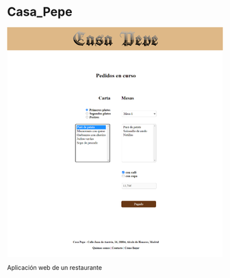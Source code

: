 # Casa_Pepe
![alt text](https://github.com/Alvarikoke99/Casa_Pepe/blob/main/resources/casaPepe.png "Logo")

Aplicación web de un restaurante
